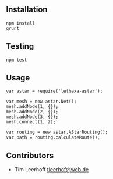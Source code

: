 Installation
------------

	npm install
	grunt

Testing
-------

	npm test

Usage
-----

	var astar = require('lethexa-astar');

	var mesh = new astar.Net();
	mesh.addNode(1, {});
	mesh.addNode(2, {});
	mesh.addNode(3, {});
	mesh.connect(1, 2);

	var routing = new astar.AStarRouting();
	var path = routing.calculateRoute();

Contributors
------------

* Tim Leerhoff <tleerhof@web.de>

